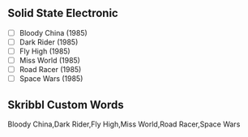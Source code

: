 ## Solid State Electronic
- [ ] Bloody China (1985)
- [ ] Dark Rider (1985)
- [ ] Fly High (1985)
- [ ] Miss World (1985)
- [ ] Road Racer (1985)
- [ ] Space Wars (1985)
## Skribbl Custom Words
Bloody China,Dark Rider,Fly High,Miss World,Road Racer,Space Wars